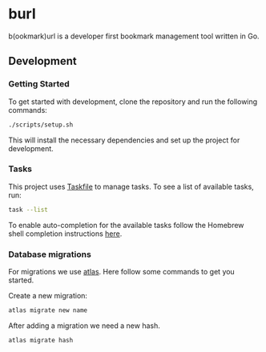 # burl

b(ookmark)url is a developer first bookmark management tool written in Go.


## Development

### Getting Started

To get started with development, clone the repository and run the following commands:

```bash
./scripts/setup.sh
```

This will install the necessary dependencies and set up the project for development.

### Tasks

This project uses [Taskfile](https://taskfile.dev) to manage tasks. To see a list of available tasks, run:

```bash
task --list
```

To enable auto-completion for the available tasks follow the Homebrew shell completion instructions [here](https://docs.brew.sh/Shell-Completion).

### Database migrations
For migrations we use [atlas](https://atlasgo.io/). Here follow some commands to get you started.

Create a new migration:

```bash
atlas migrate new name
```

After adding a migration we need a new hash.

```bash
atlas migrate hash
```
